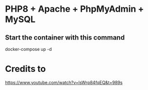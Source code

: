 # PHP8 + Apache + PhpMyAdmin + MySQL

## Start the container with this command
docker-compose up -d

# Credits to
https://www.youtube.com/watch?v=lsWrp84fqEQ&t=989s